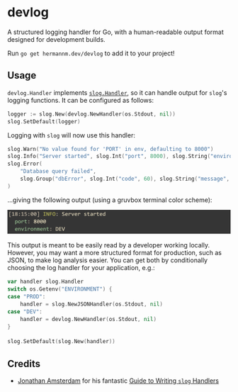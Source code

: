 # devlog

A structured logging handler for Go, with a human-readable output format designed for development
builds.

Run `go get hermannm.dev/devlog` to add it to your project!

## Usage

`devlog.Handler` implements [`slog.Handler`](https://pkg.go.dev/log/slog#Handler), so it can handle
output for `slog`'s logging functions. It can be configured as follows:

```go
logger := slog.New(devlog.NewHandler(os.Stdout, nil))
slog.SetDefault(logger)
```

Logging with `slog` will now use this handler:

```go
slog.Warn("No value found for 'PORT' in env, defaulting to 8000")
slog.Info("Server started", slog.Int("port", 8000), slog.String("environment", "DEV"))
slog.Error(
	"Database query failed",
	slog.Group("dbError", slog.Int("code", 60), slog.String("message", "UNKNOWN_TABLE")),
)
```

...giving the following output (using a gruvbox terminal color scheme):

![Screenshot of 3 log messages in a terminal](https://github.com/hermannm/devlog/blob/assets/devlog-example-output.png?raw=true)

This output is meant to be easily read by a developer working locally. However, you may want a more
structured format for production, such as JSON, to make log analysis easier. You can get both by
conditionally choosing the log handler for your application, e.g.:

```go
var handler slog.Handler
switch os.Getenv("ENVIRONMENT") {
case "PROD":
	handler = slog.NewJSONHandler(os.Stdout, nil)
case "DEV":
	handler = devlog.NewHandler(os.Stdout, nil)
}

slog.SetDefault(slog.New(handler))
```

## Credits

- [Jonathan Amsterdam](https://github.com/jba) for his fantastic [Guide to Writing `slog` Handlers](https://github.com/golang/example/blob/1d6d2400d4027025cb8edc86a139c9c581d672f7/slog-handler-guide/README.md)
